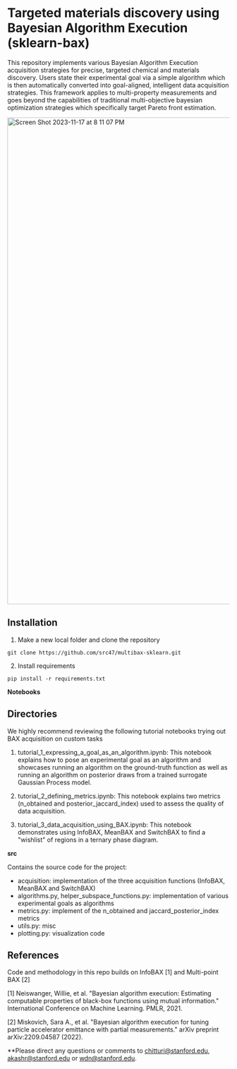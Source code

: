# Targeted materials discovery using Bayesian Algorithm Execution (sklearn-bax)

This repository implements various Bayesian Algorithm Execution acquisition strategies for precise, targeted chemical and materials discovery. Users state their experimental goal via a simple algorithm which is then automatically converted into goal-aligned, intelligent data acquisition strategies. This framework applies to multi-property measurements and goes beyond the capabilities of traditional multi-objective bayesian optimization strategies which specifically target Pareto front estimation. 


<img width="1103" alt="Screen Shot 2023-11-17 at 8 11 07 PM" src="https://github.com/src47/sklearn-bax/assets/39596225/beeb53e1-bbe6-47c8-89a4-fefb510143a9">

## Installation

1) Make a new local folder and clone the repository

```
git clone https://github.com/src47/multibax-sklearn.git
```

2) Install requirements

```
pip install -r requirements.txt
```

**Notebooks** 

## Directories

We highly recommend reviewing the following tutorial notebooks trying out BAX acquisition on custom tasks

1) tutorial_1_expressing_a_goal_as_an_algorithm.ipynb: This notebook explains how to pose an experimental goal as an algorithm and showcases running an algorithm on the ground-truth function as well as running an algorithm on posterior draws from a trained surrogate Gaussian Process model. 

2) tutorial_2_defining_metrics.ipynb: This notebook explains two metrics (n_obtained and posterior_jaccard_index) used to assess the quality of data acquisition. 

3) tutorial_3_data_acquisition_using_BAX.ipynb: This notebook demonstrates using InfoBAX, MeanBAX and SwitchBAX to find a "wishlist" of regions in a ternary phase diagram. 


**src** 

Contains the source code for the project:
- acquisition: implementation of the three acquisition functions (InfoBAX, MeanBAX and SwitchBAX)
- algorithms.py, helper_subspace_functions.py: implementation of various experimental goals as algorithms 
- metrics.py: implement of the n_obtained and jaccard_posterior_index metrics 
- utils.py: misc
- plotting.py: visualization code 

## References

Code and methodology in this repo builds on InfoBAX [1] and Multi-point BAX [2]

[1] Neiswanger, Willie, et al. "Bayesian algorithm execution: Estimating computable properties of black-box functions using mutual information." International Conference on Machine Learning. PMLR, 2021.

[2] Miskovich, Sara A., et al. "Bayesian algorithm execution for tuning particle accelerator emittance with partial measurements." arXiv preprint arXiv:2209.04587 (2022).

**Please direct any questions or comments to chitturi@stanford.edu, akashr@stanford.edu or wdn@stanford.edu. 
